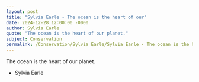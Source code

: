 ```yaml
---
layout: post
title: "Sylvia Earle - The ocean is the heart of our"
date: 2024-12-28 12:00:00 -0000
author: Sylvia Earle
quote: "The ocean is the heart of our planet."
subject: Conservation
permalink: /Conservation/Sylvia Earle/Sylvia Earle - The ocean is the heart of our
---
```


The ocean is the heart of our planet.

- Sylvia Earle
